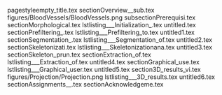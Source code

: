 pagestyleempty_title.tex
sectionOverview__sub.tex
figures/BloodVessels/BloodVessels.png
subsectionPrerequisi.tex
sectionMorphological.tex
lstlisting___Initialization_.tex
untitled.tex
sectionPrefiltering_.tex
lstlisting___Prefiltering_to.tex
untitled1.tex
sectionSegmentation_.tex
lstlisting___Segmentation_of.tex
untitled2.tex
sectionSkeletonizati.tex
lstlisting___Skeletonizationana.tex
untitled3.tex
sectionSkeleton_prun.tex
sectionExtraction_of.tex
lstlisting___Extraction_of.tex
untitled4.tex
sectionGraphical_use.tex
lstlisting___Graphical_user.tex
untitled5.tex
section3D_results_vi.tex
figures/Projection/Projection.png
lstlisting___3D_results.tex
untitled6.tex
sectionAssignments__.tex
sectionAcknowledgeme.tex
